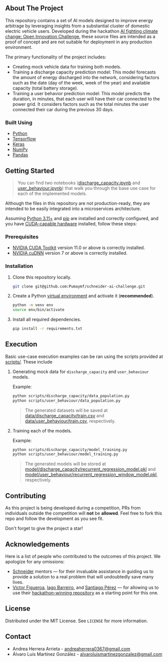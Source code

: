 ## About The Project

This repository contains a set of AI models designed to improve energy arbitrage by leveraging insights from a substantial cluster of domestic electric vehicle users. Developed during the hackathon [AI fighting climate change: Open Innovation Challenge](https://nuwe.io/dev/competitions/schneider-electric-european-2023/ai-fighting-climate-change-open-innovation-challenge), these source files are intended as a proof of concept and are not suitable for deployment in any production environment.

The primary functionality of the project includes:

- Creating mock vehicle data for training both models.
- Training a discharge capacity prediction model: This model forecasts the amount of energy discharged into the network, considering factors such as the date (day of the week, week of the year) and available capacity (total battery storage).
- Training a user behavior prediction model: This model predicts the duration, in minutes, that each user will have their car connected to the power grid. It considers factors such as the total minutes the user connected their car during the previous 30 days.

### Built Using

- [Python](https://www.python.org/)
- [Tensorflow](https://www.tensorflow.org/)
- [Keras](https://keras.io/)
- [NumPy](https://numpy.org/)
- [Pandas](https://pandas.pydata.org/)

## Getting Started

> You can find two notebooks ([discharge_capacity.ipynb](doc/discharge_capacity.ipynb) and [user_behaviour.ipynb](doc/user_behaviour.ipynb)) that walk you through the base use case for each of the implemented models.

Although the files in this repository are not production-ready, they are intended to be easily integrated into a microservices architecture.

Assuming [Python 3.11+](https://www.python.org/downloads/) and [pip](https://pypi.org/project/pip/) are installed and correctly configured, and you have [CUDA-capable hardware](https://developer.nvidia.com/cuda-gpus) installed, follow these steps:

### Prerequisites

- [NVIDIA CUDA Toolkit](https://developer.nvidia.com/cuda-downloads) version 11.0 or above is correctly installed.
- [NVIDIA cuDNN](https://developer.nvidia.com/cudnn) version 7 or above is correctly installed.

### Installation

1. Clone this repository locally.

    ```bash
    git clone git@github.com:Pumaymf/schneider-ai-challenge.git
    ```

2. Create a Python [virtual environment](https://docs.python.org/3/library/venv.html) and activate it (**recommended**).

    ```bash
    python -m venv env
    source env/bin/activate 
    ```

3. Install all required dependencies.

    ```bash
    pip install -r requirements.txt
    ```

## Execution

Basic use-case execution examples can be ran using the scripts provided at [scripts/](scripts/). These include

1. Generating mock data for `discharge_capacity` and `user_behaviour` models.

    Example:

    ```bash
    python scripts/discharge_capacity/data_population.py
    python scripts/user_behaviour/data_population.py
    ```

    > The generated datasets will be saved at [data/discharge_capacity/train.csv](data/discharge_capacity/train.csv) and [data/user_behaviour/train.csv](data/user_behaviour/train.csv), respectively.

2. Training each of the models.

    Example:

    ```bash
    python scripts/discharge_capacity/model_training.py
    python scripts/user_behaviour/model_training.py
    ```

    > The generated models will be stored at [model/discharge_capacity/recurrent_regression_model.pkl](model/discharge_capacity/recurrent_regression_model.pkl) and [model/user_behaviour/recurrent_regression_window_model.pkl](model/user_behaviour/recurrent_regression_window_model.pkl), respectively.

## Contributing

As this project is being developed during a competition, PRs from individuals outside the competition will **not** be **allowed**. Feel free to fork this repo and follow the development as you see fit.

Don't forget to give the project a star!

## Acknowledgements

Here is a list of people who contributed to the outcomes of this project. We apologize for any omissions:

- [Schneider](https://www.se.com/) mentors — for their invaluable assistance in guiding us to provide a solution to a real problem that will undoubtedly save many lives.
- [Victor Figueroa](https://www.linkedin.com/in/victorfigma/), [Iago Barreiro](https://www.linkedin.com/in/iagobarreirorio/), and [Santiago Pérez](https://www.linkedin.com/in/sperezacuna) — for allowing us to use their [hackathon-winning repository](https://github.com/sperezacuna/oracle-challenge-f3) as a starting point for this one.

## License

Distributed under the MIT License. See `LICENSE` for more information.

## Contact

- Andrea Herrera Arrieta - andreaherrera0367@gmail.com
- Álvaro Luis Martínez González - alvaroluismartinezgonzalez@gmail.com
